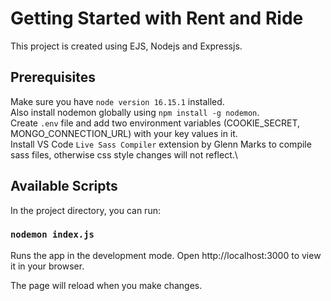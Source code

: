 # Getting Started with Rent and Ride

This project is created using EJS, Nodejs and Expressjs.

## Prerequisites

Make sure you have `node version 16.15.1` installed.\
Also install nodemon globally using `npm install -g nodemon`.\
Create `.env` file and add two environment variables (COOKIE_SECRET, MONGO_CONNECTION_URL) with your key values in it.\
Install VS Code `Live Sass Compiler` extension by Glenn Marks to compile sass files, otherwise css style changes will not reflect.\

## Available Scripts

In the project directory, you can run:

### `nodemon index.js`

Runs the app in the development mode.
Open http://localhost:3000 to view it in your browser.

The page will reload when you make changes.